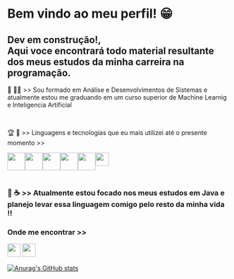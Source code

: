 <h1 style="alignself:center"> Bem vindo ao meu perfil! 😁 </h1>
<h2>Dev em construção!, <br> Aqui voce encontrará todo material resultante dos meus estudos da minha carreira na programação. </h2>

<p>📖 👩‍🎓 >> Sou formado em Análise e Desenvolvimentos de Sistemas e atualmente estou me graduando em um curso superior de Machine Learnig e Inteligencia Artificial </p>
<br>
<p>🏆 🔎 >> Linguagens e tecnologias que eu mais utilizei até o presente momento >></p>

<div style = "display:flex" style="alignself:center">
<img src="https://cdn.jsdelivr.net/gh/devicons/devicon@latest/icons/java/java-original.svg"  width=40px/>
<img src="https://cdn.jsdelivr.net/gh/devicons/devicon@latest/icons/css3/css3-original.svg"  width=40px/>
<img src="https://cdn.jsdelivr.net/gh/devicons/devicon@latest/icons/html5/html5-original.svg"   width=40px/>        
<img src="https://cdn.jsdelivr.net/gh/devicons/devicon@latest/icons/javascript/javascript-original.svg" width=40px/>
<img src="https://cdn.jsdelivr.net/gh/devicons/devicon@latest/icons/mysql/mysql-original-wordmark.svg"  width=40px/>
<img src="https://cdn.jsdelivr.net/gh/devicons/devicon@latest/icons/react/react-original.svg"  width=30px/>
</div>
<br>
<h3>🎯 ☕ >> Atualmente estou focado nos meus estudos em Java e planejo levar essa linguagem comigo pelo resto da minha vida !!<h3>
          
<h3>Onde me encontrar >> </h3>
<a href=https://www.linkedin.com/in/alllisson-sousa-541b39296 target="_blank"><img src="https://img.icons8.com/?size=100&id=13930&format=png&color=000000"  width=30px /></a>
<a href=http://allissonsousa7@outlook.com  target="_blank"><img src="https://img.icons8.com/?size=100&id=X0mEIh0RyDdL&format=png&color=000000"  width=30px /></a>



[![Anurag's GitHub stats](https://github-readme-stats.vercel.app/api?username=allissonsousa)](https://github.com/allissonsousa/github-readme-stats)
